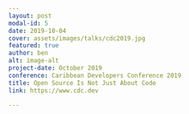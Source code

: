 ```yaml
---
layout: post
modal-id: 5
date: 2019-10-04
cover: assets/images/talks/cdc2019.jpg
featured: true
author: ben
alt: image-alt
project-date: October 2019
conference: Caribbean Developers Conference 2019
title: Open Source Is Not Just About Code
link: https://www.cdc.dev

---
```


